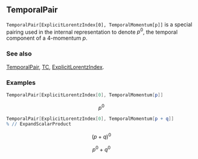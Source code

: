 ## TemporalPair

`TemporalPair[ExplicitLorentzIndex[0], TemporalMomentum[p]]` is a special pairing used in the internal representation to denote $p^0$, the temporal component of a 4-momentum $p$.

### See also

[TemporalPair](TemporalPair), [TC](TC), [ExplicitLorentzIndex](ExplicitLorentzIndex).

### Examples

```mathematica
TemporalPair[ExplicitLorentzIndex[0], TemporalMomentum[p]]
```

$$p^0$$

```mathematica
TemporalPair[ExplicitLorentzIndex[0], TemporalMomentum[p + q]]
% // ExpandScalarProduct
```

$$(p+q)^0$$

$$p^0+q^0$$